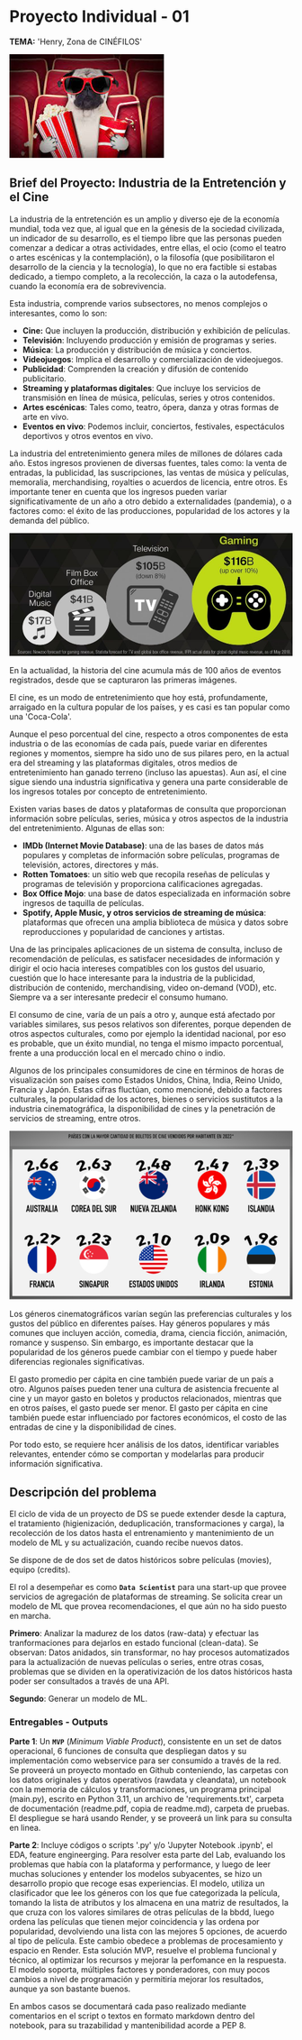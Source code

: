 # Proyecto Individual - 01

**TEMA:** 'Henry, Zona de CINÉFILOS'

![1687323920735](image/README/1687323920735.png)

## Brief del Proyecto: Industria de la Entretención y el Cine

La industria de la entretención es un amplio y diverso eje de la economía mundial, toda vez que, al igual que en la génesis de la sociedad civilizada, un indicador de su desarrollo, es el tiempo libre que las personas pueden comenzar a dedicar a otras actividades, entre ellas, el ocio (como el teatro o artes escénicas y la contemplación), o la filosofía (que posibilitaron el desarrollo de la ciencia y la tecnología), lo que no era factible si estabas dedicado, a tiempo completo, a la recolección, la caza o la autodefensa, cuando la economía era de sobrevivencia.

Esta industria, comprende varios subsectores, no menos complejos o interesantes, como lo son:

* **Cine:** Que incluyen la producción, distribución y exhibición de películas.
* **Televisión**: Incluyendo producción y emisión de programas y series.
* **Música**: La producción y distribución de música y conciertos.
* **Videojuegos**: Implica el desarrollo y comercialización de videojuegos.
* **Publicidad**: Comprenden la creación y difusión de contenido publicitario.
* **Streaming y plataformas digitales**: Que incluye los servicios de transmisión en línea de música, películas, series y otros contenidos.
* **Artes escénicas**: Tales como, teatro, ópera, danza y otras formas de arte en vivo.
* **Eventos en vivo**: Podemos incluir, conciertos, festivales, espectáculos deportivos y otros eventos en vivo.

La industria del entretenimiento genera miles de millones de dólares cada año. Estos ingresos provienen de diversas fuentes, tales como: la venta de entradas, la publicidad, las suscripciones, las ventas de música y películas, memoralia, merchandising, royalties o acuerdos de licencia, entre otros. Es importante tener en cuenta que los ingresos pueden variar significativamente de un año a otro debido a externalidades (pandemia), o a factores como: el éxito de las producciones, popularidad de los actores y la demanda del público.


![1687323981261](image/README/1687323981261.png)

En la actualidad, la historia del cine acumula más de 100 años de eventos registrados, desde que se capturaron las primeras imágenes.

El cine, es un modo de entretenimiento que hoy está, profundamente, arraigado en la cultura popular de los países, y es casi es tan popular como una 'Coca-Cola'.

Aunque el peso porcentual del cine, respecto a otros componentes de esta industria o de las economías de cada país, puede variar en diferentes regiones y momentos, siempre ha sido uno de sus pilares pero, en la actual era del streaming y las plataformas digitales, otros medios de entretenimiento han ganado terreno (incluso las apuestas). Aun así, el cine sigue siendo una industria significativa y genera una parte considerable de los ingresos totales por concepto de entretenimiento.

Existen varias bases de datos y plataformas de consulta que proporcionan información sobre películas, series, música y otros aspectos de la industria del entretenimiento. Algunas de ellas son:

* **IMDb (Internet Movie Database)**: una de las bases de datos más populares y completas de información sobre películas, programas de televisión, actores, directores y más.
* **Rotten Tomatoes**: un sitio web que recopila reseñas de películas y programas de televisión y proporciona calificaciones agregadas.
* **Box Office Mojo**: una base de datos especializada en información sobre ingresos de taquilla de películas.
* **Spotify, Apple Music, y otros servicios de streaming de música**: plataformas que ofrecen una amplia biblioteca de música y datos sobre reproducciones y popularidad de canciones y artistas.

Una de las principales aplicaciones de un sistema de consulta, incluso de recomendación de películas, es satisfacer necesidades de información y dirigir el ocio hacia intereses compatibles con los gustos del usuario, cuestión que lo hace interesante para la industria de la publicidad, distribución de contenido, merchandising, video on-demand (VOD), etc. Siempre va a ser interesante predecir el consumo humano.

El consumo de cine, varía de un país a otro y, aunque está afectado por variables similares, sus pesos relativos son diferentes, porque dependen de otros aspectos culturales, como por ejemplo la identidad nacional, por eso es probable, que un éxito mundial, no tenga el mismo impacto porcentual, frente a una producción local en el mercado chino o indio.

Algunos de los principales consumidores de cine en términos de horas de visualización son países como Estados Unidos, China, India, Reino Unido, Francia y Japón. Estas cifras fluctúan, como mencioné, debido a factores culturales, la popularidad de los actores, bienes o servicios sustitutos a la industria cinematográfica, la disponibilidad de cines y la penetración de servicios de streaming, entre otros.

![1687324100205](image/README/1687324100205.png)

Los géneros cinematográficos varían según las preferencias culturales y los gustos del público en diferentes países. Hay géneros populares y más comunes que incluyen acción, comedia, drama, ciencia ficción, animación, romance y suspenso. Sin embargo, es importante destacar que la popularidad de los géneros puede cambiar con el tiempo y puede haber diferencias regionales significativas.

El gasto promedio per cápita en cine también puede variar de un país a otro. Algunos países pueden tener una cultura de asistencia frecuente al cine y un mayor gasto en boletos y productos relacionados, mientras que en otros países, el gasto puede ser menor. El gasto per cápita en cine también puede estar influenciado por factores económicos, el costo de las entradas de cine y la disponibilidad de cines.

Por todo esto, se requiere hcer análisis de los datos, identificar variables relevantes, entender cómo se comportan y modelarlas para producir información significativa.

## Descripción del problema

El ciclo de vida de un proyecto de DS se puede extender desde la captura, el tratamiento (higienización, deduplicación, transformaciones y carga), la recolección de los datos hasta el entrenamiento y mantenimiento de un modelo de ML y su actualización, cuando recibe nuevos datos.

Se dispone de de dos set de datos históricos sobre películas (movies), equipo (credits).

El rol a desempeñar es como **`Data Scientist`** para una start-up que provee servicios de agregación de plataformas de streaming. Se solicita crear un modelo de ML que provea recomendaciones, el que aún no ha sido puesto en marcha.

**Primero**: Analizar la madurez de los datos (raw-data) y efectuar las tranformaciones para dejarlos en estado funcional (clean-data).  Se observan: Datos anidados, sin transformar, no hay procesos automatizados para la actualización de nuevas películas o series, entre otras cosas, problemas que se dividen en la operativización de los datos históricos hasta poder ser consultados a través de una API.

**Segundo**: Generar un modelo de ML.

### Entregables - Outputs

**Parte 1**: Un **`MVP`** (*Minimum Viable Product*), consistente en un set de datos operacional, 6 funciones de consulta que despliegan datos y su implementación como webservice para ser consumido a través de la red. Se proveerá un proyecto montado en Github conteniendo, las carpetas con los datos originales y datos operativos (rawdata y cleandata), un notebook con la memoria de cálculos y transformaciones, un programa principal (main.py), escrito en Python 3.11, un archivo de 'requirements.txt', carpeta de documentación (readme.pdf, copia de readme.md), carpeta de pruebas. El despliegue se hará usando Render, y se proveerá un link para su consulta en linea.

**Parte 2**: Incluye códigos o scripts '.py' y/o 'Jupyter Notebook .ipynb', el  EDA, feature engineerging.  Para resolver esta parte del Lab, evaluando los problemas que había con la plataforma y performance, y luego de leer muchas soluciones y entender los modelos subyacentes, se hizo un desarrollo propio que recoge esas experiencias. El modelo, utiliza un clasificador que lee los géneros con los que fue categorizada la película, tomando la lista de atributos y los almacena en una matriz de resultados, la que cruza con los valores similares de otras películas de la bbdd, luego ordena las películas que tienen mejor coincidencia y las ordena por popularidad, devolviendo una lista con las mejores 5 opciones, de acuerdo al tipo de película. Este cambio obedece a problemas de procesamiento y espacio en Render. Esta solución MVP, resuelve el problema funcional y técnico, al optimizar los recursos y mejorar la perfomance en la respuesta. El modelo soporta, múltiples factores y ponderadores, con muy pocos cambios a nivel de programación  y permitiría mejorar los resultados, aunque ya son bastante buenos. 

En ambos casos se documentará cada paso realizado mediante comentarios en el script o textos en formato markdown dentro del notebook, para su trazabilidad y mantenibilidad acorde a PEP 8.